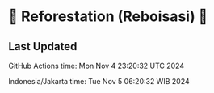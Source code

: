 
# 🌳 Reforestation (Reboisasi) 🌲

## Last Updated

GitHub Actions time: Mon Nov  4 23:20:32 UTC 2024

Indonesia/Jakarta time: Tue Nov  5 06:20:32 WIB 2024

